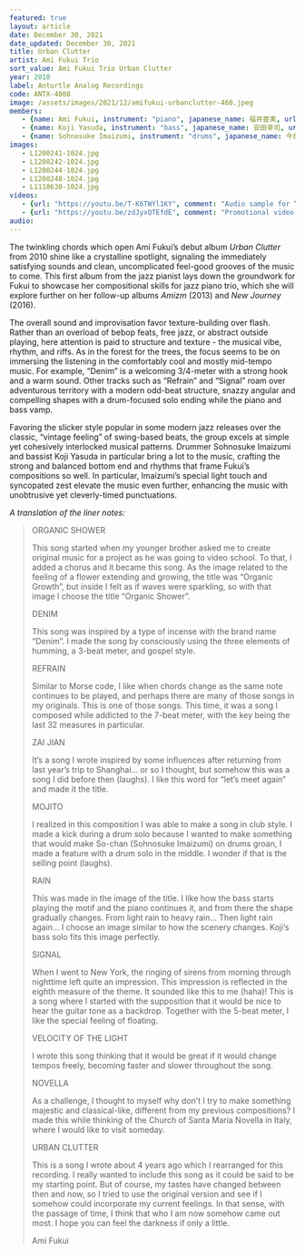 ```yaml
---
featured: true
layout: article
date: December 30, 2021
date_updated: December 30, 2021
title: Urban Clutter
artist: Ami Fukui Trio
sort_value: Ami Fukui Trio Urban Clutter
year: 2010
label: Anturtle Analog Recordings
code: ANTX-4008
image: /assets/images/2021/12/amifukui-urbanclutter-460.jpeg
members:
   - {name: Ami Fukui, instrument: "piano", japanese_name: 福井亜実, url: "https://amifukui.com/"}
   - {name: Koji Yasuda, instrument: "bass", japanese_name: 安田幸司, url: "http://jmsu.web.fc2.com/koji/"}
   - {name: Sohnosuke Imaizumi, instrument: "drums", japanese_name: 今泉総之輔, url: "http://www.imaizumisohnosuke.com/"}
images:
   - L1200241-1024.jpg
   - L1200242-1024.jpg
   - L1200244-1024.jpg
   - L1200248-1024.jpg 
   - L1110630-1024.jpg
videos: 
   - {url: "https://youtu.be/T-K6TWYl1KY", comment: "Audio sample for “Zai Jian”, the fourth song on this album"}
   - {url: "https://youtu.be/zdJyxQTEfdE", comment: "Promotional video for the song “Urban Clutter”, the last song on this album"}
audio:
---
```

The twinkling chords which open Ami Fukui’s debut album *Urban Clutter* from 2010 shine like a crystalline spotlight, signaling the immediately satisfying sounds and clean, uncomplicated feel-good grooves of the music to come. This first album from the jazz pianist lays down the groundwork for Fukui to showcase her compositional skills for jazz piano trio, which she will explore further on her follow-up albums *Amizm* (2013) and *New Journey* (2016).



The overall sound and improvisation favor texture-building over flash. Rather than an overload of bebop feats, free jazz, or abstract outside playing, here attention is paid to structure and texture - the musical vibe, rhythm, and riffs. As in the forest for the trees, the focus seems to be on immersing the listening in the comfortably cool and mostly mid-tempo music. For example, “Denim” is a welcoming 3/4-meter with a strong hook and a warm sound. Other tracks such as “Refrain” and “Signal” roam over adventurous territory with a modern odd-beat structure, snazzy angular and compelling shapes with a drum-focused solo ending while the piano and bass vamp.

Favoring the slicker style popular in some modern jazz releases over the classic, “vintage feeling” of swing-based beats, the group excels at simple yet cohesively interlocked musical patterns. Drummer Sohnosuke Imaizumi and bassist Koji Yasuda in particular bring a lot to the music, crafting the strong and balanced bottom end and rhythms that frame Fukui’s compositions so well. In particular, Imaizumi’s special light touch and syncopated zest elevate the music even further, enhancing the music with unobtrusive yet cleverly-timed punctuations.




*A translation of the liner notes:*
> ORGANIC SHOWER
> 
> This song started when my younger brother asked me to create original music for a project as he was going to video school. To that, I added a chorus and it became this song. As the image related to the feeling of a flower extending and growing, the title was “Organic Growth”, but inside I felt as if waves were sparkling, so with that image I choose the title “Organic Shower”.
> 
> DENIM
> 
> This song was inspired by a type of incense with the brand name “Denim”. I made the song by consciously using the three elements of humming, a 3-beat meter, and gospel style.
> 
> REFRAIN
> 
> Similar to Morse code, I like when chords change as the same note continues to be played, and perhaps there are many of those songs in my originals. This is one of those songs. This time, it was a song I composed while addicted to the 7-beat meter, with the key being the last 32 measures in particular.
> 
> ZAI JIAN
> 
> It’s a song I wrote inspired by some influences after returning from last year’s trip to Shanghai… or so I thought, but somehow this was a song I did before then (laughs). I like this word for “let’s meet again” and made it the title.
> 
> MOJITO
> 
> I realized in this composition I was able to make a song in club style. I made a kick during a drum solo because I wanted to make something that would make So-chan (Sohnosuke Imaizumi) on drums groan, I made a feature with a drum solo in the middle. I wonder if that is the selling point (laughs).
> 
> RAIN
> 
> This was made in the image of the title. I like how the bass starts playing the motif and the piano continues it, and from there the shape gradually changes. From light rain to heavy rain… Then light rain again… I choose an image similar to how the scenery changes. Koji’s bass solo fits this image perfectly.
> 
> SIGNAL
> 
> When I went to New York, the ringing of sirens from morning through nighttime left quite an impression. This impression is reflected in the eighth measure of the theme. It sounded like this to me (haha)! This is a song where I started with the supposition that it would be nice to hear the guitar tone as a backdrop. Together with the 5-beat meter, I like the special feeling of floating.
> 
> VELOCITY OF THE LIGHT
> 
> I wrote this song thinking that it would be great if it would change tempos freely, becoming faster and slower throughout the song.
> 
> NOVELLA
> 
> As a challenge, I thought to myself why don’t I try to make something majestic and classical-like, different from my previous compositions? I made this while thinking of the Church of Santa Maria Novella in Italy, where I would like to visit someday.
> 
> URBAN CLUTTER
> 
> This is a song I wrote about 4 years ago which I rearranged for this recording. I really wanted to include this song as it could be said to be my starting point. But of course, my tastes have changed between then and now, so I tried to use the original version and see if I somehow could incorporate my current feelings. In that sense, with the passage of time, I think that who I am now somehow came out most. I hope you can feel the darkness if only a little.
> 
> Ami Fukui
>